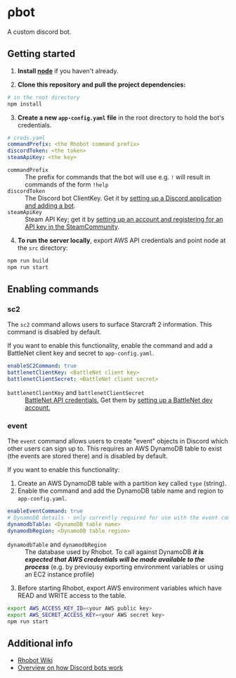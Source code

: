 # ρbot

A custom discord bot.

## Getting started

1) **Install [node](https://nodejs.org/en/download/)** if you haven't already.

2) **Clone this repository and pull the project dependencies:**

```bash
# in the root directory
npm install
```

3) **Create a new `app-config.yaml` file** in the root directory to hold the bot's credentials.
```yaml
# creds.yaml
commandPrefix: <the Rhobot command prefix>
discordToken: <the token>
steamApiKey: <the key>
```

<dl>
<dt><code>commandPrefix</code></dt>
<dd>The prefix for commands that the bot will use e.g. <code>!</code> will result in commands of the form <code>!help</code></dd>
<dt><code>discordToken</code></dt>
<dd>The Discord bot ClientKey. Get it by <a href="https://discordapp.com/developers/applications">setting up a Discord application and adding a bot</a>.</dd>
<dt><code>steamApiKey</code></dt>
<dd>Steam API Key; get it by <a href="https://steamcommunity.com/dev">setting up an account and registering for an API key in the SteamCommunity</a>.</dd>
</dl>


4) **To run the server locally**, export AWS API credentials and point node at the `src` directory:
```bash
npm run build
npm run start
```

## Enabling commands

### sc2

The `sc2` command allows users to surface Starcraft 2 information. This command is disabled by default.

If you want to enable this functionality, enable the command and add a BattleNet client key and secret to `app-config.yaml`.
```yaml
enableSC2Command: true
battlenetClientKey: <BattleNet client key>
battlenetClientSecret: <BattleNet client secret>
```

<dl>
<dt><code>battlenetClientKey</code> and <code>battlenetClientSecret</code></dt>
<dd><a href="https://develop.battle.net/documentation/guides/getting-started">BattleNet API credentials.</a> Get them by <a href="https://develop.battle.net/access">setting up a BattleNet dev account.</a></dd>
</dl>


### event

The `event` command allows users to create "event" objects in Discord which other users can sign up to.
This requires an AWS DynamoDB table to exist (the events are stored there) and is disabled by default.

If you want to enable this functionality:

1) Create an AWS DynamoDB table with a partition key called `type` (string).
2) Enable the command and add the DynamoDB table name and region to `app-config.yaml`.
```yaml
enableEventCommand: true
# DynamoDB details - only currently required for use with the event command
dynamodbTable: <DynamoDB table name>
dynamodbRegion: <DynamoDB table region>
```

<dl>
<dt><code>dynamodbTable</code> and <code>dynamodbRegion</code></dt>
<dd>The database used by Rhobot. To call against DynamoDB <b><i>it is expected that AWS credentials will be made available to the process</i></b>
(e.g. by previousy exporting environment variables or using an EC2 instance profile)</dd>
</dl>

3) Before starting Rhobot, export AWS environment variables which have READ and WRITE access to the table.
```bash
export AWS_ACCESS_KEY_ID=<your AWS public key>
export AWS_SECRET_ACCESS_KEY=<your AWS secret key>
npm run start
```

## Additional info

- [Rhobot Wiki](https://github.com/xpcoffee/rhobot/wiki)
- [Overview on how Discord bots work](https://xpcoffee.github.io/discord-bot)
